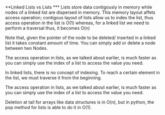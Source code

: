 **Linked Lists vs Lists ***
Lists store data contigously in memory while nodes of a linked list are dispersed in memory.
This memory layout affets access operation; contigous layout of lists allow us to index the list, thus access operation in the list is O(1) whereas, for a linked list we need to perform a traversal thus, it becomes O(n)

Note that, given the pointer of the node to be deleted/ inserted in a linked list it takes constant amount of time.
You can simply add or delete a node between two Nodes.

The access operation in lists, as we talked about earlier, is much faster as you can simply use the index of a list to access the value you need.

In linked lists, there is no concept of indexing. To reach a certain element in the list, we must traverse it from the beginning.

The access operation in lists, as we talked about earlier, is much faster as you can simply use the index of a list to access the value you need.

Deletion at tail for arrays like data structures is in O(n), but in python, the pop method for lists is able to do it in O(1).

